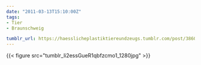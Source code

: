 ```yaml
---
date: "2011-03-13T15:10:00Z"
tags:
- Tier
- Braunschweig

tumblr_url: https://haesslicheplastiktiereundzeugs.tumblr.com/post/3860992471
---
```

{{< figure src="tumblr_li2essGueR1qbfzcmo1_1280jpg" >}} 
